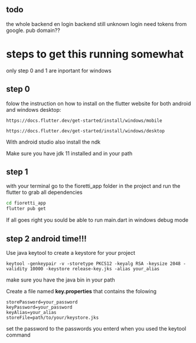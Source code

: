 ## todo
the whole backend en login
backend still unknown
login need tokens from google. pub domain??

# steps to get this running somewhat
only step 0 and 1 are inportant for windows
## step 0
folow the instruction on how to install on the flutter website for both android and windows desktop: 
```
https://docs.flutter.dev/get-started/install/windows/mobile
```
```
https://docs.flutter.dev/get-started/install/windows/desktop
```
With android studio also install the ndk

Make sure you have jdk 11 installed and in your path

## step 1
with your terminal go to the fioretti_app folder in the project and run the flutter to grab all dependencies
```bash
cd fioretti_app
flutter pub get
```
If all goes right you sould be able to run main.dart in windows debug mode

## step 2 android time!!!
Use java keytool to create a keystore for your project
```
keytool -genkeypair -v -storetype PKCS12 -keyalg RSA -keysize 2048 -validity 10000 -keystore release-key.jks -alias your_alias
```

make sure you have the java bin in your path

Create a file named **key.properties** that contains the folowing
```
storePassword=your_password
keyPassword=your_password
keyAlias=your_alias
storeFile=path/to/your/keystore.jks
```
set the password to the passwords you enterd when you used the keytool command
